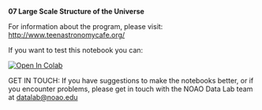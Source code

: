 **07 Large Scale Structure of the Universe**

For information about the program, please visit: http://www.teenastronomycafe.org/

If you want to test this notebook you can: 

[![Open In Colab](https://colab.research.google.com/assets/colab-badge.svg)](https://colab.research.google.com/github/noaodatalab/notebooks-latest/blob/master/06_EPO/e-TeenAstronomyCafe/07_Large_Scale_Structure_of_the_Universe/Large_Scale_Structure_of_the_Universe.ipynb)

GET IN TOUCH: If you have suggestions to make the notebooks better, or if you encounter problems, please get in touch with the NOAO Data Lab team at datalab@noao.edu


